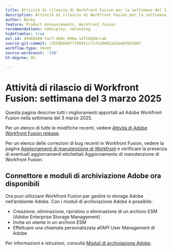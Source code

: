 ```yaml
---
title: Attività di rilascio di Workfront Fusion per la settimana del 3 marzo 2025
description: Attività di rilascio di Workfront Fusion per la settimana del 3 marzo 2025
author: Becky
feature: Product Announcements, Workfront Fusion
recommendations: noDisplay, noCatalog
hidefromtoc: true
exl-id: 49d60e89-facf-4b8c-890a-14f29268ccab
source-git-commit: c3558bb06f7f959fcc71fe20401ad1be0f032b0f
workflow-type: tm+mt
source-wordcount: '138'
ht-degree: 0%

---
```


# Attività di rilascio di Workfront Fusion: settimana del 3 marzo 2025

Questa pagina descrive tutti i miglioramenti apportati ad Adobe Workfront Fusion nella settimana del 3 marzo 2025.

Per un elenco di tutte le modifiche recenti, vedere [Attività di Adobe Workfront Fusion release](/help/workfront-fusion/fusion-product-releases/fusion-release-activity.md).

Per un elenco delle correzioni di bug recenti in Workfront Fusion, vedere la pagina [Aggiornamenti di manutenzione di Workfront](https://experienceleague.adobe.com/it/docs/workfront-known-issues/releases/current-updates) e verificare la presenza di eventuali aggiornamenti etichettati Aggiornamento di manutenzione di Workfront Fusion.

## Connettore e moduli di archiviazione Adobe ora disponibili

Ora puoi utilizzare Workfront Fusion per gestire lo storage Adobe nell’ambiente Adobe. Con i moduli di archiviazione Adobe è possibile:

* Creazione, eliminazione, ripristino o eliminazione di un archivio ESM (Adobe Enterprise Storage Management)
* Invita un utente in un archivio ESM
* Effettuare una chiamata personalizzata all’API User Management di Adobe

Per informazioni e istruzioni, consulta [Moduli di archiviazione Adobe](/help/workfront-fusion/references/apps-and-modules/adobe-connectors/adobe-storage-modules.md).

